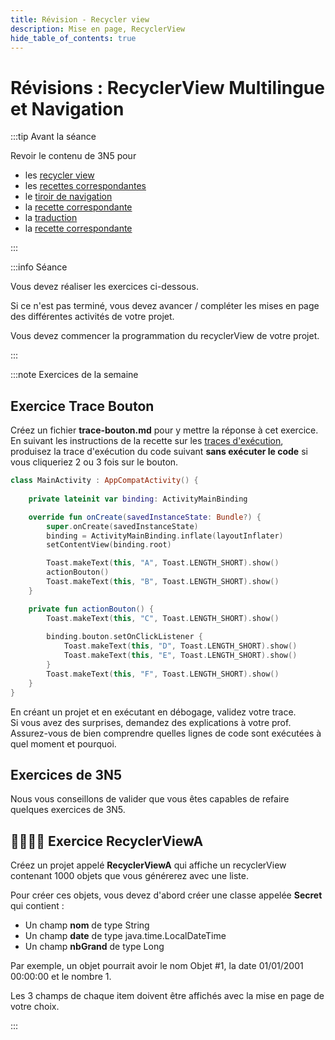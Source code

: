```yaml
---
title: Révision - Recycler view
description: Mise en page, RecyclerView
hide_table_of_contents: true
---
```


# Révisions : RecyclerView Multilingue et Navigation

<Row>

<Column>

:::tip Avant la séance

Revoir le contenu de 3N5 pour 
- les [recycler view](https://info.cegepmontpetit.ca/3N5-Prog3/cours/7.1-recycler) 
- les [recettes correspondantes](https://info.cegepmontpetit.ca/3N5-Prog3/recettes/recycler-view-01-string)
- le [tiroir de navigation](https://info.cegepmontpetit.ca/3N5-Prog3/cours/11.1-tiroir)
- la [recette correspondante](https://info.cegepmontpetit.ca/3N5-Prog3/recettes/tiroir)
- la [traduction](https://info.cegepmontpetit.ca/3N5-Prog3/cours/13.2-multilingue)
- la [recette correspondante](https://info.cegepmontpetit.ca/3N5-Prog3/recettes/multilingue) 

:::

</Column>

<Column>

:::info Séance

Vous devez réaliser les exercices ci-dessous.

Si ce n'est pas terminé, vous devez avancer / compléter les mises en page des différentes activités de votre projet.

Vous devez commencer la programmation du recyclerView de votre projet.

:::

</Column>

</Row>

:::note Exercices de la semaine

## Exercice Trace Bouton
Créez un fichier **trace-bouton.md** pour y mettre la réponse à cet exercice.  
En suivant les instructions de la recette sur les [traces d'exécution](../recettes/produire-une-trace),
produisez la trace d'exécution du code suivant **sans exécuter le code** si vous cliqueriez 2 ou 3 fois sur le bouton.

```kotlin showLineNumbers
class MainActivity : AppCompatActivity() {
    
    private lateinit var binding: ActivityMainBinding

    override fun onCreate(savedInstanceState: Bundle?) {
        super.onCreate(savedInstanceState)
        binding = ActivityMainBinding.inflate(layoutInflater)
        setContentView(binding.root)

        Toast.makeText(this, "A", Toast.LENGTH_SHORT).show()
        actionBouton()
        Toast.makeText(this, "B", Toast.LENGTH_SHORT).show()
    }

    private fun actionBouton() {
        Toast.makeText(this, "C", Toast.LENGTH_SHORT).show()
        
        binding.bouton.setOnClickListener {
            Toast.makeText(this, "D", Toast.LENGTH_SHORT).show()
            Toast.makeText(this, "E", Toast.LENGTH_SHORT).show()
        }
        Toast.makeText(this, "F", Toast.LENGTH_SHORT).show()
    }
}
```

En créant un projet et en exécutant en débogage, validez votre trace.  
Si vous avez des surprises, demandez des explications à votre prof.  
Assurez-vous de bien comprendre quelles lignes de code sont exécutées à quel moment et pourquoi.

## Exercices de 3N5

Nous vous conseillons de valider que vous êtes capables de refaire quelques exercices de 3N5.

## 👨‍🎓👨‍🎓 Exercice RecyclerViewA

Créez un projet appelé **RecyclerViewA** qui affiche un recyclerView contenant 1000 objets que vous générerez avec une liste.

Pour créer ces objets, vous devez d'abord créer une classe appelée **Secret** qui contient :

- Un champ **nom** de type String
- Un champ **date** de type java.time.LocalDateTime
- Un champ **nbGrand** de type Long

Par exemple, un objet pourrait avoir le nom Objet #1, la date 01/01/2001 00:00:00 et le nombre 1.

Les 3 champs de chaque item doivent être affichés avec la mise en page de votre choix.

:::
